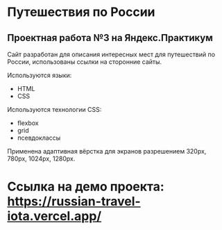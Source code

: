 # Путешествия по России

## Проектная работа №3 на Яндекс.Практикум

Сайт разработан для описания интересных мест для путешествий по России, использованы ссылки на сторонние сайты.

Используются языки:
* HTML
* CSS 

Используются технологии CSS:
* flexbox
* grid
* псевдоклассы

Применена адаптивная вёрстка для экранов разрешением 320px, 780px, 1024px, 1280px. 

Ссылка на демо проекта: https://russian-travel-iota.vercel.app/
=======
